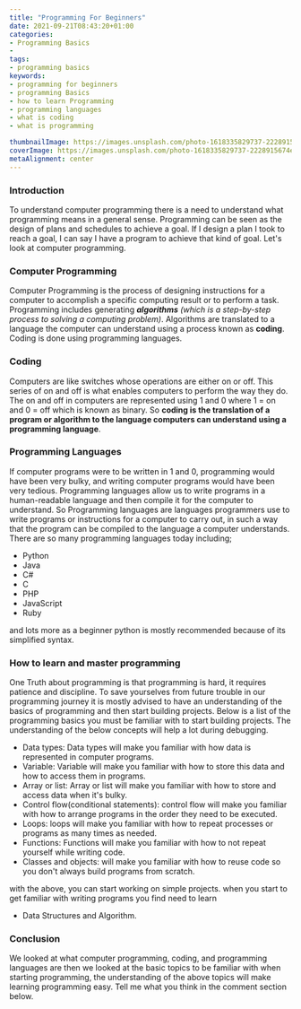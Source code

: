 ```yaml
---
title: "Programming For Beginners"
date: 2021-09-21T08:43:20+01:00
categories:
- Programming Basics
- 
tags:
- programming basics
keywords: 
- programming for beginners
- programming Basics
- how to learn Programming
- programming languages
- what is coding 
- what is programming 

thumbnailImage: https://images.unsplash.com/photo-1618335829737-2228915674e0?ixid=MnwxMjA3fDB8MHxwaG90by1wYWdlfHx8fGVufDB8fHx8&ixlib=rb-1.2.1&auto=format&fit=crop&w=1470&q=80
coverImage: https://images.unsplash.com/photo-1618335829737-2228915674e0?ixid=MnwxMjA3fDB8MHxwaG90by1wYWdlfHx8fGVufDB8fHx8&ixlib=rb-1.2.1&auto=format&fit=crop&w=1470&q=80
metaAlignment: center
---
```


### Introduction
To understand computer programming there is a need to understand what programming means in a general sense. Programming can be seen as the design of plans and schedules to achieve a goal. If I design a plan I took to reach a goal, I can say I have a program to achieve that kind of goal. Let's look at computer programming.

### Computer Programming
Computer Programming is the process of designing instructions for a computer to accomplish a specific computing result or to perform a  task. Programming includes generating ***algorithms** (which is a step-by-step process to solving a computing problem)*. Algorithms are translated to a language the computer can understand using a process known as **coding**.  Coding is done using programming languages.

### Coding 
Computers are like switches whose operations are either on or off. This series of on and off is what enables computers to perform the way they do. The on and off in computers are represented using 1 and 0 where 1 = on and 0 = off which is known as binary. So
**coding is the translation of a program or algorithm to the language computers can understand using a programming language**.

### Programming Languages
If computer programs were to be written in 1 and 0, programming would have been very bulky, and writing computer programs would have been very tedious. Programming languages allow us to write programs in a human-readable language and then compile it for the computer to understand. So Programming languages are languages programmers use to write programs or instructions for a computer to carry out, in such a way that the program can be compiled to the language a computer understands. There are so many programming languages today including;
- Python
- Java
- C#
- C
- PHP
- JavaScript
- Ruby

and lots more as a beginner python is mostly recommended because of its simplified syntax.

### How to learn and master programming
One Truth about programming is that programming is hard, it requires patience and discipline. To save yourselves from future trouble in our programming journey it is mostly advised to have an understanding of the basics of programming and then start building projects. Below is a list of the programming basics you must be familiar with to start building projects. The understanding of the below concepts will help a lot during debugging.
- Data types: Data types will make you familiar with how data is represented in computer programs.
- Variable: Variable will make you familiar with how to store this data and how to access them in programs.
-  Array or list: Array or list will make you familiar with how to store and access data when it's bulky.
- Control flow(conditional statements): control flow will make you familiar with how to arrange programs in the order they need to be executed.
- Loops:  loops will make you familiar with how to repeat processes or programs as many times as needed.
- Functions: Functions will make you familiar with how to not repeat yourself while writing code.
- Classes and objects: will make you familiar with how to reuse code so you don't always build programs from scratch.

with the above, you can start working on simple projects. when you start to get familiar with writing programs you find need to learn 
- Data Structures and Algorithm.

### Conclusion
We looked at what computer programming, coding, and programming languages are then we looked at the basic topics to be familiar with when starting programming, the understanding of the above topics will make learning programming easy. Tell me what you think in the comment section below.
